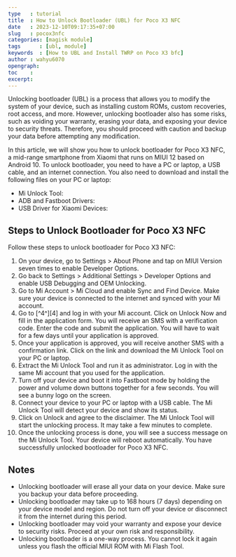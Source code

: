 ```yaml
---
type   : tutorial
title  : How to Unlock Bootloader (UBL) for Poco X3 NFC
date   : 2023-12-10T09:17:35+07:00
slug   : pocox3nfc
categories: [magisk module]
tags      : [ubl, module]
keywords  : [How to UBL and Install TWRP on Poco X3 bfc]
author : wahyu6070
opengraph:
toc    :
excerpt:
---
```




Unlocking bootloader (UBL) is a process that allows you to modify the system of your device, such as installing custom ROMs, custom recoveries, root access, and more. However, unlocking bootloader also has some risks, such as voiding your warranty, erasing your data, and exposing your device to security threats. Therefore, you should proceed with caution and backup your data before attempting any modification.

In this article, we will show you how to unlock bootloader for Poco X3 NFC, a mid-range smartphone from Xiaomi that runs on MIUI 12 based on Android 10. To unlock bootloader, you need to have a PC or laptop, a USB cable, and an internet connection. You also need to download and install the following files on your PC or laptop:

- Mi Unlock Tool: 
- ADB and Fastboot Drivers:
- USB Driver for Xiaomi Devices: 

## Steps to Unlock Bootloader for Poco X3 NFC

Follow these steps to unlock bootloader for Poco X3 NFC:

1. On your device, go to Settings > About Phone and tap on MIUI Version seven times to enable Developer Options.
2. Go back to Settings > Additional Settings > Developer Options and enable USB Debugging and OEM Unlocking.
3. Go to Mi Account > Mi Cloud and enable Sync and Find Device. Make sure your device is connected to the internet and synced with your Mi account.
4. Go to [^4^][4] and log in with your Mi account. Click on Unlock Now and fill in the application form. You will receive an SMS with a verification code. Enter the code and submit the application. You will have to wait for a few days until your application is approved.
5. Once your application is approved, you will receive another SMS with a confirmation link. Click on the link and download the Mi Unlock Tool on your PC or laptop.
6. Extract the Mi Unlock Tool and run it as administrator. Log in with the same Mi account that you used for the application.
7. Turn off your device and boot it into Fastboot mode by holding the power and volume down buttons together for a few seconds. You will see a bunny logo on the screen.
8. Connect your device to your PC or laptop with a USB cable. The Mi Unlock Tool will detect your device and show its status.
9. Click on Unlock and agree to the disclaimer. The Mi Unlock Tool will start the unlocking process. It may take a few minutes to complete.
10. Once the unlocking process is done, you will see a success message on the Mi Unlock Tool. Your device will reboot automatically. You have successfully unlocked bootloader for Poco X3 NFC.

## Notes

- Unlocking bootloader will erase all your data on your device. Make sure you backup your data before proceeding.
- Unlocking bootloader may take up to 168 hours (7 days) depending on your device model and region. Do not turn off your device or disconnect it from the internet during this period.
- Unlocking bootloader may void your warranty and expose your device to security risks. Proceed at your own risk and responsibility.
- Unlocking bootloader is a one-way process. You cannot lock it again unless you flash the official MIUI ROM with Mi Flash Tool.
